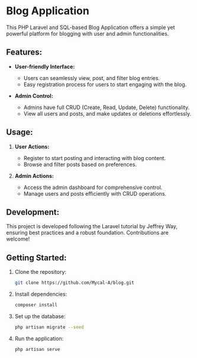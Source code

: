 # Blog Application

This PHP Laravel and SQL-based Blog Application offers a simple yet powerful platform for blogging with user and admin functionalities.

## Features:

- **User-friendly Interface:**
  - Users can seamlessly view, post, and filter blog entries.
  - Easy registration process for users to start engaging with the blog.

- **Admin Control:**
  - Admins have full CRUD (Create, Read, Update, Delete) functionality.
  - View all users and posts, and make updates or deletions effortlessly.

## Usage:

1. **User Actions:**
   - Register to start posting and interacting with blog content.
   - Browse and filter posts based on preferences.

2. **Admin Actions:**
   - Access the admin dashboard for comprehensive control.
   - Manage users and posts efficiently with CRUD operations.

## Development:

This project is developed following the Laravel tutorial by Jeffrey Way, ensuring best practices and a robust foundation. Contributions are welcome!

## Getting Started:

1. Clone the repository:
   ```bash
   git clone https://github.com/Mycal-A/blog.git
   ```

2. Install dependencies:
   ```bash
   composer install
   ```

3. Set up the database:
   ```bash
   php artisan migrate --seed
   ```

4. Run the application:
   ```bash
   php artisan serve
   ```
